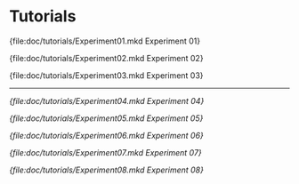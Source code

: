 # Tutorials

{file:doc/tutorials/Experiment01.mkd Experiment 01}

{file:doc/tutorials/Experiment02.mkd Experiment 02}

{file:doc/tutorials/Experiment03.mkd Experiment 03}

---------------------------

*{file:doc/tutorials/Experiment04.mkd Experiment 04}*

*{file:doc/tutorials/Experiment05.mkd Experiment 05}*

*{file:doc/tutorials/Experiment06.mkd Experiment 06}*

*{file:doc/tutorials/Experiment07.mkd Experiment 07}*

*{file:doc/tutorials/Experiment08.mkd Experiment 08}*

